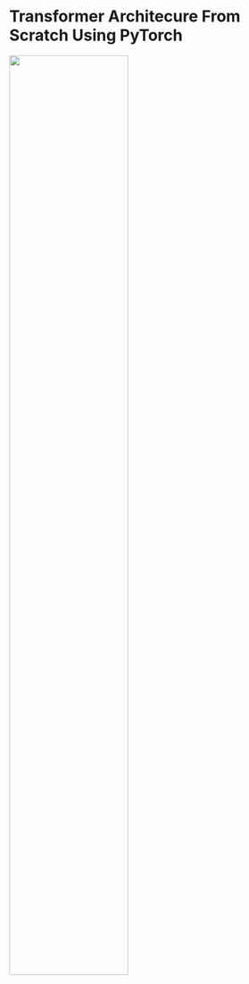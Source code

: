 # Transformer Architecure From Scratch Using PyTorch

<img src="https://d13ezvd6yrslxm.cloudfront.net/wp/wp-content/images/transformers-optimus-darkmoon-city-700x334.jpg" height="65%">


